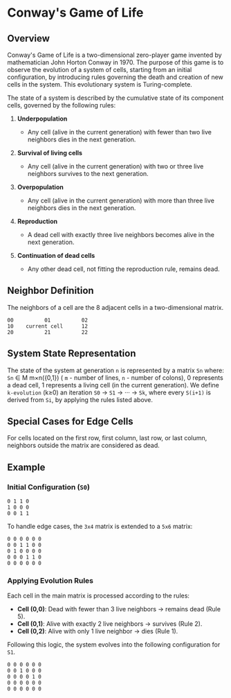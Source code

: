 # Conway's Game of Life

## Overview

Conway's Game of Life is a two-dimensional zero-player game invented by mathematician John Horton Conway in 1970. The purpose of this game is to observe the evolution of a system of cells, starting from an initial configuration, by introducing rules governing the death and creation of new cells in the system. This evolutionary system is Turing-complete.

The state of a system is described by the cumulative state of its component cells, governed by the following rules:

1. **Underpopulation**
   - Any cell (alive in the current generation) with fewer than two live neighbors dies in the next generation.

2. **Survival of living cells**
   - Any cell (alive in the current generation) with two or three live neighbors survives to the next generation.

3. **Overpopulation**
   - Any cell (alive in the current generation) with more than three live neighbors dies in the next generation.

4. **Reproduction**
   - A dead cell with exactly three live neighbors becomes alive in the next generation.

5. **Continuation of dead cells**
   - Any other dead cell, not fitting the reproduction rule, remains dead.

## Neighbor Definition

The neighbors of a cell are the 8 adjacent cells in a two-dimensional matrix.


```
00          01          02
10    current cell      12
20          21          22
```

## System State Representation

The state of the system at generation `n` is represented by a matrix `Sn` where: `Sn` ∈ M m×n({0,1}) ( `m` - number of lines, `n` - number of colons), 0 represents a dead cell, 1 represents a living cell (in the current generation). We define `k-evolution` (k≥0) an iteration `S0` → `S1` → ··· → `Sk`, where every `S(i+1)` is derived from `Si`, by applying the rules listed above.

## Special Cases for Edge Cells

For cells located on the first row, first column, last row, or last column, neighbors outside the matrix are considered as dead.

## Example

### Initial Configuration (`S0`)

```
0 1 1 0
1 0 0 0
0 0 1 1
```

To handle edge cases, the `3x4` matrix is extended to a `5x6` matrix:

```
0 0 0 0 0 0
0 0 1 1 0 0
0 1 0 0 0 0
0 0 0 1 1 0
0 0 0 0 0 0
```

### Applying Evolution Rules

Each cell in the main matrix is processed according to the rules:

- **Cell (0,0)**: Dead with fewer than 3 live neighbors → remains dead (Rule 5).
- **Cell (0,1)**: Alive with exactly 2 live neighbors → survives (Rule 2).
- **Cell (0,2)**: Alive with only 1 live neighbor → dies (Rule 1).

Following this logic, the system evolves into the following configuration for `S1`.

```
0 0 0 0 0 0
0 0 1 0 0 0
0 0 0 0 1 0
0 0 0 0 0 0
0 0 0 0 0 0
```
